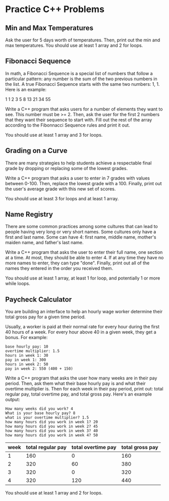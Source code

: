 # Practice C++ Problems

## Min and Max Temperatures

Ask the user for 5 days worth of temperatures. Then, print out the min and max temperatures. You should use at least 1 array and 2 for loops.

## Fibonacci Sequence

In math, a Fibonacci Sequence is a special list of numbers that follow a particular pattern: any number is the sum of the two previous numbers in the list. A true Fibonacci Sequence starts with the same two numbers: 1, 1. Here is an example:

1 1 2 3 5 8 13 21 34 55

Write a C++ program that asks users for a number of elements they want to see. This number must be >= 2. Then, ask the user for the first 2 numbers that they want their sequence to start with. Fill out the rest of the array according to the Fibonnacci Sequence rules and print it out.

You should use at least 1 array and 3 for loops.

## Grading on a Curve

There are many strategies to help students achieve a respectable final grade by dropping or replacing some of the lowest grades.

Write a C++ program that asks a user to enter in 7 grades with values between 0-100. Then, replace the lowest grade with a 100. Finally, print out the user's average grade with this new set of scores.

You should use at least 3 for loops and at least 1 array.

## Name Registry

There are some common practices among some cultures that can lead to people having very long or very short names. Some cultures only have a first and last name. Some can have 4: first name, middle name, mother's maiden name, and father's last name.

Write a C++ program that asks the user to enter their full name, one section at a time. At most, they should be able to enter 4. If at any time they have no more names to enter, they can type "done". Finally, print out all of the names they entered in the order you received them.

You should use at least 1 array, at least 1 for loop, and potentially 1 or more while loops.

## Paycheck Calculator

You are building an interface to help an hourly wage worker determine their total gross pay for a given time period.

Usually, a worker is paid at their normal rate for every hour during the first 40 hours of a week. For every hour above 40 in a given week, they get a bonus. For example:

```
base hourly pay: 10
overtime multiplier: 1.5
hours in week 1: 30
pay in week 1: 300
hours in week 2: 50
pay in week 2: 550 (400 + 150)
```

Write a C++ program that asks the user how many weeks are in their pay period. Then, ask them what their base hourly pay is and what their overtime multiplier is. Then for each week in their pay period, print out: total regular pay, total overtime pay, and total gross pay. Here's an example output:

```
How many weeks did you work? 4
What is your base hourly pay? 8
what is your overtime multiplier? 1.5
how many hours did you work in week 1? 20
how many hours did you work in week 2? 45
how many hours did you work in week 3? 40
how many hours did you work in week 4? 50
```

| week | total regular pay | total overtime pay | total gross pay |
|---|---|---|---|
|1 | 160 | 0 | 160|
|2 | 320 | 60 | 380|
|3 | 320 | 0 | 320|
|4 | 320 | 120 | 440|

You should use at least 1 array and 2 for loops.

